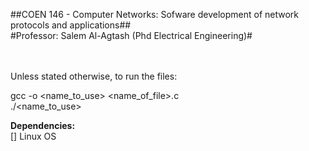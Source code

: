 ##COEN 146 - Computer Networks: Sofware development of network protocols and applications## <br/>
#Professor: Salem Al-Agtash (Phd Electrical Engineering)# <br/>
<br/>
<br/>


Unless stated otherwise, to run the files: <br/>

gcc -o <name_to_use> <name_of_file>.c <br/>
./<name_to_use> <br/>

**Dependencies:** <br/>
[] Linux OS

